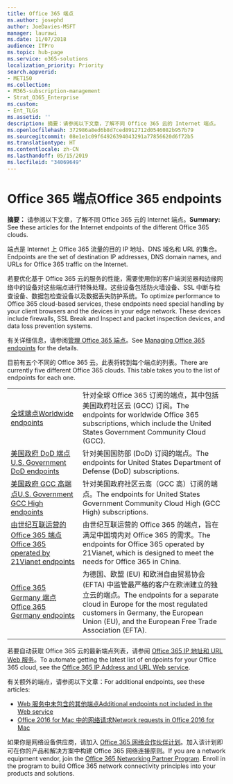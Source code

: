 ```yaml
---
title: Office 365 端点
ms.author: josephd
author: JoeDavies-MSFT
manager: laurawi
ms.date: 11/07/2018
audience: ITPro
ms.topic: hub-page
ms.service: o365-solutions
localization_priority: Priority
search.appverid:
- MET150
ms.collection:
- M365-subscription-management
- Strat_O365_Enterprise
ms.custom:
- Ent_TLGs
ms.assetid: ''
description: 摘要：请参阅以下文章，了解不同 Office 365 云的 Internet 端点。
ms.openlocfilehash: 372986a8ed6b8d7ced8912712d0546082b957b79
ms.sourcegitcommit: 08e1e1c09f64926394043291a77856620d6f72b5
ms.translationtype: HT
ms.contentlocale: zh-CN
ms.lasthandoff: 05/15/2019
ms.locfileid: "34069649"
---
```

# <a name="office-365-endpoints"></a><span data-ttu-id="52fc5-103">Office 365 端点</span><span class="sxs-lookup"><span data-stu-id="52fc5-103">Office 365 endpoints</span></span>

<span data-ttu-id="52fc5-104">**摘要：** 请参阅以下文章，了解不同 Office 365 云的 Internet 端点。</span><span class="sxs-lookup"><span data-stu-id="52fc5-104">**Summary:** See these articles for the Internet endpoints of the different Office 365 clouds.</span></span>
  
<span data-ttu-id="52fc5-105">端点是 Internet 上 Office 365 流量的目的 IP 地址、DNS 域名和 URL 的集合。</span><span class="sxs-lookup"><span data-stu-id="52fc5-105">Endpoints are the set of destination IP addresses, DNS domain names, and URLs for Office 365 traffic on the Internet.</span></span> 

<span data-ttu-id="52fc5-p101">若要优化基于 Office 365 云的服务的性能，需要使用你的客户端浏览器和边缘网络中的设备对这些端点进行特殊处理。这些设备包括防火墙设备、SSL 中断与检查设备、数据包检查设备以及数据丢失防护系统。</span><span class="sxs-lookup"><span data-stu-id="52fc5-p101">To optimize performance to Office 365 cloud-based services, these endpoints need special handling by your client browsers and the devices in your edge network. These devices include firewalls, SSL Break and Inspect and packet inspection devices, and data loss prevention systems.</span></span>

<span data-ttu-id="52fc5-108">有关详细信息，请参阅[管理 Office 365 端点](managing-office-365-endpoints.md)。</span><span class="sxs-lookup"><span data-stu-id="52fc5-108">See [Managing Office 365 endpoints](managing-office-365-endpoints.md) for the details.</span></span>

<span data-ttu-id="52fc5-p102">目前有五个不同的 Office 365 云。此表将转到每个端点的列表。</span><span class="sxs-lookup"><span data-stu-id="52fc5-p102">There are currently five different Office 365 clouds. This table takes you to the list of endpoints for each one.</span></span>

|||
|:-------|:-----|
| [<span data-ttu-id="52fc5-111">全球端点</span><span class="sxs-lookup"><span data-stu-id="52fc5-111">Worldwide endpoints</span></span>](urls-and-ip-address-ranges.md) | <span data-ttu-id="52fc5-112">针对全球 Office 365 订阅的端点，其中包括美国政府社区云 (GCC) 订阅。</span><span class="sxs-lookup"><span data-stu-id="52fc5-112">The endpoints for worldwide Office 365 subscriptions, which include the United States Government Community Cloud (GCC).</span></span> |
| [<span data-ttu-id="52fc5-113">美国政府 DoD 端点</span><span class="sxs-lookup"><span data-stu-id="52fc5-113">U.S. Government DoD endpoints</span></span>](office-365-u-s-government-dod-endpoints.md) | <span data-ttu-id="52fc5-114">针对美国国防部 (DoD) 订阅的端点。</span><span class="sxs-lookup"><span data-stu-id="52fc5-114">The endpoints for United States Department of Defense (DoD) subscriptions.</span></span> |
| [<span data-ttu-id="52fc5-115">美国政府 GCC 高端点</span><span class="sxs-lookup"><span data-stu-id="52fc5-115">U.S. Government GCC High endpoints</span></span>](office-365-u-s-government-gcc-high-endpoints.md) | <span data-ttu-id="52fc5-116">针对美国政府社区云高（GCC 高）订阅的端点。</span><span class="sxs-lookup"><span data-stu-id="52fc5-116">The endpoints for United States Government Community Cloud High (GCC High) subscriptions.</span></span> |
| [<span data-ttu-id="52fc5-117">由世纪互联运营的 Office 365 端点</span><span class="sxs-lookup"><span data-stu-id="52fc5-117">Office 365 operated by 21Vianet endpoints</span></span>](urls-and-ip-address-ranges-21vianet.md) | <span data-ttu-id="52fc5-118">由世纪互联运营的 Office 365 的端点，旨在满足中国境内对 Office 365 的需求。</span><span class="sxs-lookup"><span data-stu-id="52fc5-118">The endpoints for Office 365 operated by 21Vianet, which is designed to meet the needs for Office 365 in China.</span></span> |
| [<span data-ttu-id="52fc5-119">Office 365 Germany 端点</span><span class="sxs-lookup"><span data-stu-id="52fc5-119">Office 365 Germany endpoints</span></span>](office-365-germany-endpoints.md) | <span data-ttu-id="52fc5-120">为德国、欧盟 (EU) 和欧洲自由贸易协会 (EFTA) 中监管最严格的客户在欧洲建立的独立云的端点。</span><span class="sxs-lookup"><span data-stu-id="52fc5-120">The endpoints for a separate cloud in Europe for the most regulated customers in Germany, the European Union (EU), and the European Free Trade Association (EFTA).</span></span> |
|||

<span data-ttu-id="52fc5-121">若要自动获取 Office 365 云的最新端点列表，请参阅 [Office 365 IP 地址和 URL Web 服务](office-365-ip-web-service.md)。</span><span class="sxs-lookup"><span data-stu-id="52fc5-121">To automate getting the latest list of endpoints for your Office 365 cloud, see the [Office 365 IP Address and URL Web service](office-365-ip-web-service.md).</span></span>

<span data-ttu-id="52fc5-122">有关额外的端点，请参阅以下文章：</span><span class="sxs-lookup"><span data-stu-id="52fc5-122">For additional endpoints, see these articles:</span></span>

- [<span data-ttu-id="52fc5-123">Web 服务中未包含的其他端点</span><span class="sxs-lookup"><span data-stu-id="52fc5-123">Additional endpoints not included in the Web service</span></span>](additional-office365-ip-addresses-and-urls.md)
- [<span data-ttu-id="52fc5-124">Office 2016 for Mac 中的网络请求</span><span class="sxs-lookup"><span data-stu-id="52fc5-124">Network requests in Office 2016 for Mac</span></span>](network-requests-in-office-2016-for-mac.md)

<span data-ttu-id="52fc5-p103">如果你是网络设备供应商，请加入 [Office 365 网络合作伙伴计划](office-365-networking-partner-program.md)。加入该计划即可在你的产品和解决方案中构建 Office 365 网络连接原则。</span><span class="sxs-lookup"><span data-stu-id="52fc5-p103">If you are a network equipment vendor, join the [Office 365 Networking Partner Program](office-365-networking-partner-program.md). Enroll in the program to build Office 365 network connectivity principles into your products and solutions.</span></span> 
